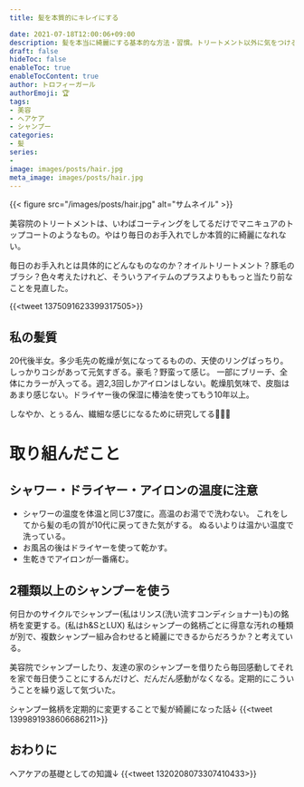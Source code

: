 ```yaml
---
title: 髪を本質的にキレイにする

date: 2021-07-18T12:00:06+09:00
description: 髪を本当に綺麗にする基本的な方法・習慣。トリートメント以外に気をつけること。おすすめのシャンプー方法。
draft: false
hideToc: false
enableToc: true
enableTocContent: true
author: トロフィーガール
authorEmoji: 🏆
tags:
- 美容
- ヘアケア
- シャンプー
categories:
- 髪
series:
- 
image: images/posts/hair.jpg
meta_image: images/posts/hair.jpg
---
```


{{< figure src="/images/posts/hair.jpg" alt="サムネイル" >}}

美容院のトリートメントは、いわばコーティングをしてるだけでマニキュアのトップコートのようなもの。やはり毎日のお手入れでしか本質的に綺麗になれない。

毎日のお手入れとは具体的にどんなものなのか？オイルトリートメント？豚毛のブラシ？色々考えたけれど、そういうアイテムのプラスよりももっと当たり前なことを見直した。

{{<tweet 1375091623399317505>}}

## 私の髪質
20代後半女。多少毛先の乾燥が気になってるものの、天使のリングばっちり。しっかりコシがあって元気すぎる。豪毛？野蛮って感じ。
一部にブリーチ、全体にカラーが入ってる。週2,3回しかアイロンはしない。乾燥肌気味で、皮脂はあまり感じない。ドライヤー後の保湿に椿油を使ってもう10年以上。

しなやか、とぅるん、繊細な感じになるために研究してる🥺🥺🥺

# 取り組んだこと
## シャワー・ドライヤー・アイロンの温度に注意
- シャワーの温度を体温と同じ37度に。高温のお湯でで洗わない。
これをしてから髪の毛の質が10代に戻ってきた気がする。
ぬるいよりは温かい温度で洗っている。
- お風呂の後はドライヤーを使って乾かす。
- 生乾きでアイロンが一番痛む。

## 2種類以上のシャンプーを使う
何日かのサイクルでシャンプー(私はリンス(洗い流すコンディショナー)も)の銘柄を変更する。(私はh&SとLUX)
私はシャンプーの銘柄ごとに得意な汚れの種類が別で、複数シャンプー組み合わせると綺麗にできるからだろうか？と考えている。

美容院でシャンプーしたり、友達の家のシャンプーを借りたら毎回感動してそれを家で毎日使うことにするんだけど、だんだん感動がなくなる。定期的にこういうことを繰り返して気づいた。

シャンプー銘柄を定期的に変更することで髪が綺麗になった話↓
{{<tweet 1399891938606686211>}}

## おわりに
ヘアケアの基礎としての知識↓
{{<tweet 1320208073307410433>}}
